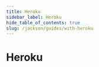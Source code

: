 ```yaml
---
title: Heroku
sidebar_label: Heroku
hide_table_of_contents: true
slug: /jackson/guides/with-heroku
---
```


# Heroku
